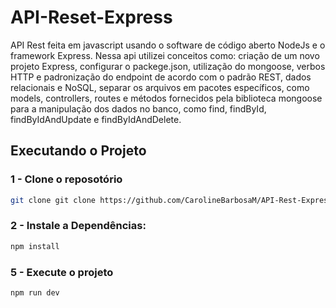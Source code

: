 # API-Reset-Express
API Rest feita em javascript usando o software de código aberto NodeJs e o framework Express. Nessa api utilizei conceitos como: criação de um novo projeto Express, configurar o packege.json, utilização do mongoose, verbos HTTP e padronização do endpoint de acordo com o padrão REST,  dados relacionais e NoSQL, separar os arquivos em pacotes específicos, como models, controllers, routes e métodos fornecidos pela biblioteca mongoose para a manipulação dos dados no banco, como find, findById, findByIdAndUpdate e findByIdAndDelete.

## Executando o Projeto

### 1 - Clone o reposotório

```bash
git clone git clone https://github.com/CarolineBarbosaM/API-Rest-Express.git

```

### 2 - Instale a Dependências:

```bash
npm install
```
### 5 - Execute o projeto

```bash
npm run dev
```
